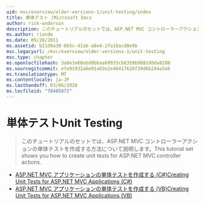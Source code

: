 ```yaml
---
uid: mvc/overview/older-versions-1/unit-testing/index
title: 単体テスト |Microsoft Docs
author: rick-anderson
description: このチュートリアルのセットでは、ASP.NET MVC コントローラーアクションの単体テストを作成する方法について説明します。
ms.author: riande
ms.date: 09/28/2011
ms.assetid: b21d9a30-6b5c-41ab-a8e4-2fa18acd8e9b
msc.legacyurl: /mvc/overview/older-versions-1/unit-testing
msc.type: chapter
ms.openlocfilehash: 3a8e3a60ebd0b6aa69933cb8359b9881d0da8288
ms.sourcegitcommit: e7e91932a6e91a63e2e46417626f39d6b244a3ab
ms.translationtype: MT
ms.contentlocale: ja-JP
ms.lasthandoff: 03/06/2020
ms.locfileid: "78485872"
---
```

# <a name="unit-testing"></a><span data-ttu-id="8c896-103">単体テスト</span><span class="sxs-lookup"><span data-stu-id="8c896-103">Unit Testing</span></span>

> <span data-ttu-id="8c896-104">このチュートリアルのセットでは、ASP.NET MVC コントローラーアクションの単体テストを作成する方法について説明します。</span><span class="sxs-lookup"><span data-stu-id="8c896-104">This tutorial set shows you how to create unit tests for ASP.NET MVC controller actions.</span></span>

- [<span data-ttu-id="8c896-105">ASP.NET MVC アプリケーションの単体テストを作成する (C#)</span><span class="sxs-lookup"><span data-stu-id="8c896-105">Creating Unit Tests for ASP.NET MVC Applications (C#)</span></span>](creating-unit-tests-for-asp-net-mvc-applications-cs.md)
- [<span data-ttu-id="8c896-106">ASP.NET MVC アプリケーションの単体テストを作成する (VB)</span><span class="sxs-lookup"><span data-stu-id="8c896-106">Creating Unit Tests for ASP.NET MVC Applications (VB)</span></span>](creating-unit-tests-for-asp-net-mvc-applications-vb.md)
